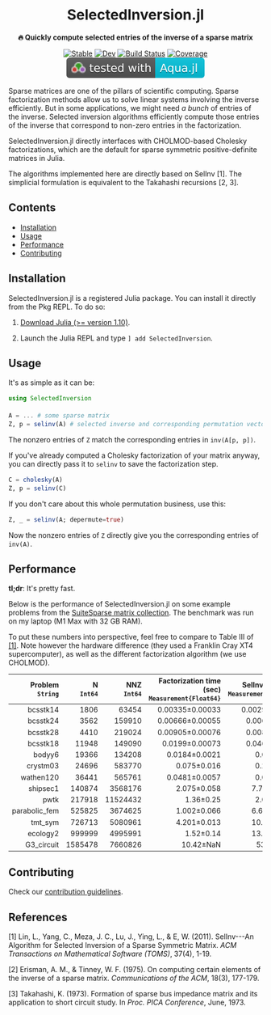 <h1 align="center">
    SelectedInversion.jl
</h1>

<p align="center">
<strong>🔥 Quickly compute selected entries of the inverse of a sparse matrix</strong>
</p>

<div align="center">

[![Stable](https://img.shields.io/badge/docs-stable-blue.svg)](https://timweiland.github.io/SelectedInversion.jl/stable/)
[![Dev](https://img.shields.io/badge/docs-dev-blue.svg)](https://timweiland.github.io/SelectedInversion.jl/dev/)
[![Build Status](https://github.com/timweiland/SelectedInversion.jl/actions/workflows/CI.yml/badge.svg?branch=main)](https://github.com/timweiland/SelectedInversion.jl/actions/workflows/CI.yml?query=branch%3Amain)
[![Coverage](https://codecov.io/gh/timweiland/SelectedInversion.jl/branch/main/graph/badge.svg)](https://codecov.io/gh/timweiland/SelectedInversion.jl)
[![Aqua](https://raw.githubusercontent.com/JuliaTesting/Aqua.jl/master/badge.svg)](https://github.com/JuliaTesting/Aqua.jl)

</div>

Sparse matrices are one of the pillars of scientific computing.
Sparse factorization methods allow us to solve linear systems involving the inverse efficiently.
But in some applications, we might need *a bunch* of entries of the inverse.
Selected inversion algorithms efficiently compute those entries of the inverse that correspond to non-zero entries in the factorization.

SelectedInversion.jl directly interfaces with CHOLMOD-based Cholesky
factorizations, which are the default for sparse symmetric positive-definite
matrices in Julia.

The algorithms implemented here are directly based on SelInv [1].
The simplicial formulation is equivalent to the Takahashi recursions [2, 3].

## Contents

- [Installation](#installation)
- [Usage](#usage)
- [Performance](#performance)
- [Contributing](#contributing)

## Installation

SelectedInversion.jl is a registered Julia package.
You can install it directly from the Pkg REPL.
To do so:

1. [Download Julia (>= version 1.10)](https://julialang.org/downloads/).

2. Launch the Julia REPL and type `] add SelectedInversion`. 

## Usage

It's as simple as it can be:

``` julia
using SelectedInversion

A = ... # some sparse matrix
Z, p = selinv(A) # selected inverse and corresponding permutation vector
```

The nonzero entries of `Z` match the corresponding entries in `inv(A[p, p])`.

If you've already computed a Cholesky factorization of your matrix anyway,
you can directly pass it to `selinv` to save the factorization step.

```julia
C = cholesky(A)
Z, p = selinv(C)
```

If you don't care about this whole permutation business, use this:

```julia
Z, _ = selinv(A; depermute=true)
```

Now the nonzero entries of `Z` directly give you the corresponding entries
of `inv(A)`.

## Performance

**tl;dr**: It's pretty fast.

Below is the performance of SelectedInversion.jl on some example problems from
the [SuiteSparse matrix collection](http://sparse.tamu.edu).
The benchmark was run on my laptop (M1 Max with 32 GB RAM).

To put these numbers into perspective, feel free to compare to Table III of [[1]](https://dl.acm.org/doi/abs/10.1145/1916461.1916464).
Note however the hardware difference (they used a Franklin Cray XT4 supercomputer),
as well as the different factorization algorithm (we use CHOLMOD).

| **Problem**<br>`String` | **N**<br>`Int64` | **NNZ**<br>`Int64` | **Factorization time (sec)**<br>`Measurement{Float64}` | **SelInv time (sec)**<br>`Measurement{Float64}` |
|------------------------:|-----------------:|-------------------:|-------------------------------------------------------:|------------------------------------------------:|
| bcsstk14                | 1806             | 63454              | 0.00335±0.00033                                        | 0.00295±0.0008                                  |
| bcsstk24                | 3562             | 159910             | 0.00666±0.00055                                        | 0.0067±0.0014                                   |
| bcsstk28                | 4410             | 219024             | 0.00905±0.00076                                        | 0.0082±0.0017                                   |
| bcsstk18                | 11948            | 149090             | 0.0199±0.00073                                         | 0.0466±0.0064                                   |
| bodyy6                  | 19366            | 134208             | 0.0184±0.0021                                          | 0.042±0.011                                     |
| crystm03                | 24696            | 583770             | 0.075±0.016                                            | 0.296±0.029                                     |
| wathen120               | 36441            | 565761             | 0.0481±0.0057                                          | 0.087±0.017                                     |
| shipsec1                | 140874           | 3568176            | 2.075±0.058                                            | 7.70644±NaN                                     |
| pwtk                    | 217918           | 11524432           | 1.36±0.25                                              | 2.054±0.066                                     |
| parabolic\_fem          | 525825           | 3674625            | 1.002±0.066                                            | 6.63912±NaN                                     |
| tmt\_sym                | 726713           | 5080961            | 4.201±0.013                                            | 10.8521±NaN                                     |
| ecology2                | 999999           | 4995991            | 1.52±0.14                                              | 13.7855±NaN                                     |
| G3\_circuit             | 1585478          | 7660826            | 10.42±NaN                                              | 53.636±NaN                                      |

## Contributing

Check our [contribution guidelines](./CONTRIBUTING.md).

## References

[1] Lin, L., Yang, C., Meza, J. C., Lu, J., Ying, L., & E, W. (2011). SelInv---An Algorithm for Selected Inversion of a Sparse Symmetric Matrix. *ACM Transactions on Mathematical Software (TOMS)*, 37(4), 1-19.

[2] Erisman, A. M., & Tinney, W. F. (1975). On computing certain elements of the inverse of a sparse matrix. *Communications of the ACM*, 18(3), 177-179.

[3] Takahashi, K. (1973). Formation of sparse bus impedance matrix and its application to short circuit study. In *Proc. PICA Conference*, June, 1973.

